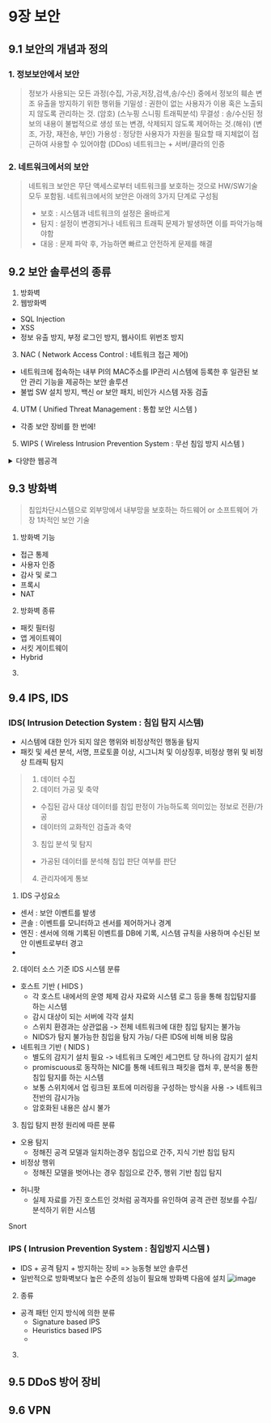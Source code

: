 # 9장 보안
## 9.1 보안의 개념과 정의
### 1. 정보보안에서 보안
> 정보가 사용되는 모든 과정(수집, 가공,저장,검색,송/수신) 중에서 정보의 훼손 변조 유출을 방지하기 위한 행위들
> 기밀성 : 권한이 없는 사용자가 이용 혹은 노출되지 않도록 관리하는 것. (암호) (스누핑 스니핑 트래픽분석)
> 무결성 : 송/수신된 정보의 내용이 불법적으로 생성 또는 변경, 삭제되지 않도록 제어하는 것.(해쉬) (변조, 가장, 재전송, 부인)
> 가용성 : 정당한 사용자가 자원을 필요할 때 지체없이 접근하여 사용할 수 있어야함 (DDos)
> 네트워크는 + 서버/클라의 인증

### 2. 네트워크에서의 보안
> 네트워크 보안은 무단 액세스로부터 네트워크를 보호하는 것으로 HW/SW기술 모두 포함됨.
> 네트워크에서의 보안은 아래의 3가지 단계로 구성됨
> + 보호 : 시스템과 네트워크의 설정은 올바르게
> + 탐지 : 설정이 변경되거나 네트워크 트래픽 문제가 발생하면 이를 파악가능해야함
> + 대응 : 문제 파악 후, 가능하면 빠르고 안전하게 문제를 해결

## 9.2 보안 솔루션의 종류
1. 방화벽
2. 웹방화벽
  + SQL Injection
  + XSS
  + 정보 유출 방지, 부정 로그인 방지, 웹사이트 위번조 방지
3. NAC ( Network Access Control : 네트워크 접근 제어)
  + 네트워크에 접속하는 내부 PI의 MAC주소를 IP관리 시스템에 등록한 후 일관된 보안 관리 기능을 제공하는 보안 솔루션
  + 불법 SW 설치 방지, 백신 or 보안 패치, 비인가 시스템 자동 검출
4. UTM ( Unified Threat Management : 통합 보안 시스템 )
  + 각종 보안 장비를 한 번에!
5. WIPS ( Wireless Intrusion Prevention System : 무선 침임 방지 시스템 )

<details>
    <summary>다양한 웹공격</summary>
    <div markdown="1">       
      + IP 스푸핑
        + TCP/IP의 결함인 TCP시퀀스 번호, 소스 라우팅, 소스 주소를 이용하여 인증 매커니즘 등을 이용함
        + 인증 기능을 가지고 있는 시스템에 침입하기 위해 해커가 사용하는 시스템을 원래의 호스트로 위장
      + IP 하이재킹
        + TCP의 취약점인 리다이렉션을 이용
        + 쌍방향 호스트 사이에 중간에 끼어듬
      + 패킷 스니핑
        + 스니퍼 = 네트워크 패킷을 가로채는 프로그램
        + 도청
      + Dos
        + TCP/IP의 구조의 취약점을 이용한 공격
        + 서비스 거부 공격 -> 네트워크에 과다한 데이터를 보내서 서비스를 이용하게 하지 못함
        + SYNC 플러딩, UDP 플러딩, ICMP(핑) 플러딩, 메일공격
      https://www.youtube.com/watch?v=SFxId_mIGBA
    </div>
    </details>

## 9.3 방화벽
> 침입차단시스템으로 외부망에서 내부망을 보호하는 하드웨어 or 소프트웨어
> 가장 1차적인 보안 기술
> 

1. 방화벽 기능
  + 접근 통제
  + 사용자 인증
  + 감사 및 로그
  + 프록시
  + NAT
2. 방화벽 종류
  + 패킷 필터링
  + 앱 게이트웨이
  + 서킷 게이트웨이
  + Hybrid
3. 

## 9.4 IPS, IDS
### IDS( Intrusion Detection System : 침입 탐지 시스템)
+ 시스템에 대한 인가 되지 않은 행위와 비정상적인 행동을 탐지
+ 패킷 및 세션 분석, 서명, 프로토콜 이상, 시그니처 및 이상징후, 비정상 행위 및 비정상 트래픽 탐지
> 1. 데이터 수집
> 2. 데이터 가공 및 축약
>   + 수집된 감사 대상 데이터를 침입 판정이 가능하도록 의미있는 정보로 전환/가공
>   + 데이터의 교화적인 검출과 축약
> 3. 침입 분석 및 탐지
>   + 가공된 데이터를 분석해 침입 판단 여부를 판단
> 4. 관리자에게 통보
> 
1. IDS 구성요소
  + 센서 : 보안 이벤트를 발생
  + 콘솔 : 이벤트를 모니터하고 센서를 제어하거나 경계
  + 엔진 : 센서에 의해 기록된 이벤트를 DB에 기록, 시스템 규칙을 사용하며 수신된 보안 이벤트로부터 경고  
  + 
2. 데이터 소스 기준 IDS 시스템 분류
  + 호스트 기반 ( HIDS )
    + 각 호스트 내에서의 운영 체제 감사 자료와 시스템 로그 등을 통해 침입탐지를 하는 시스템
    + 감시 대상이 되는 서버에 각각 설치
    + 스위치 환경과는 상관없음 -> 전체 네트워크에 대한 침입 탐지는 불가능
    + NIDS가 탐지 불가능한 침입을 탐지 가능/ 다른 IDS에 비해 비용 많음
  + 네트워크 기반 ( NIDS )
    + 별도의 감지기 설치 필요 -> 네트워크 도메인 세그먼트 당 하나의 감지기 설치
    + promiscuous로 동작하는 NIC를 통해 네트워크 패킷을 캡처 후, 분석을 통한 침입 탐지를 하는 시스템
    + 보통 스위치에서 업 링크된 포트에 미러링을 구성하는 방식을 사용 -> 네트워크 전반의 감시가능
    + 암호화된 내용은 삼시 불가
    
3. 침입 탐지 판정 원리에 따른 분류
  + 오용 탐지
    + 정해진 공격 모델과 일치하는경우 침입으로 간주, 지식 기반 침입 탐지
  + 비정상 행위
    + 정해진 모델을 벗어나는 경우 침임으로 간주, 행위 기반 침입 탐지  
    
* 허니팟
  + 실제 자료를 가진 호스트인 것처럼 공격자를 유인하여 공격 관련 정보를 수집/분석하기 위한 시스템 

Snort

### IPS ( Intrusion Prevention System : 침입방지 시스템 )
+ IDS + 공격 탐지 + 방지하는 장비 => 능동형 보안 솔루션
+ 일반적으로 방화벽보다 높은 수준의 성능이 필요해 방화벽 다음에 설치
![image](https://user-images.githubusercontent.com/54886969/160958307-fde118bb-06de-44cd-9345-da58a43ab895.png)

2. 종류
  + 공격 패턴 인지 방식에 의한 분류
    + Signature based IPS
    + Heuristics based IPS
    + 
3. 

## 9.5 DDoS 방어 장비
## 9.6 VPN
